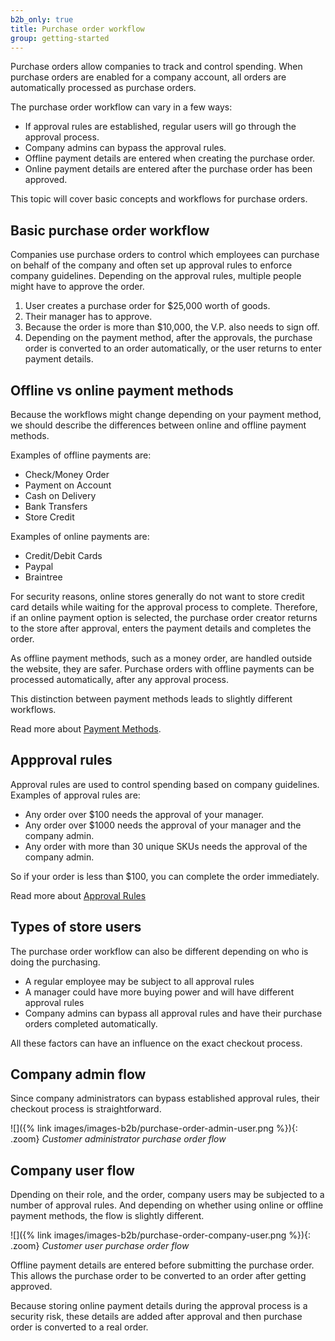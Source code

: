 ```yaml
---
b2b_only: true
title: Purchase order workflow
group: getting-started
---
```


Purchase orders allow companies to track and control spending. When purchase orders are enabled for a company account, all orders are automatically processed as purchase orders.

The purchase order workflow can vary in a few ways:

- If approval rules are established, regular users will go through the approval process.
- Company admins can bypass the approval rules.
- Offline payment details are entered when creating the purchase order.
- Online payment details are entered after the purchase order has been approved.

This topic will cover basic concepts and workflows for purchase orders.

## Basic purchase order workflow

Companies use purchase orders to control which employees can purchase on behalf of the company and often set up approval rules to enforce company guidelines. Depending on the approval rules, multiple people might have to approve the order.

1. User creates a purchase order for $25,000 worth of goods.
1. Their manager has to approve.
1. Because the order is more than $10,000, the V.P. also needs to sign off.
1. Depending on the payment method, after the approvals, the purchase order is converted to an order automatically, or the user returns to enter payment details.

## Offline vs online payment methods

Because the workflows might change depending on your payment method, we should describe the differences between online and offline payment methods.

Examples of offline payments are:

- Check/Money Order
- Payment on Account
- Cash on Delivery
- Bank Transfers
- Store Credit

Examples of online payments are:

- Credit/Debit Cards
- Paypal
- Braintree

For security reasons, online stores generally do not want to store credit card details while waiting for the approval process to complete. Therefore, if an online payment option is selected, the purchase order creator returns to the store after approval, enters the payment details and completes the order.

As offline payment methods, such as a money order, are handled outside the website, they are safer. Purchase orders with offline payments can be processed automatically, after any approval process.

This distinction between payment methods leads to slightly different workflows.

Read more about [Payment Methods](https://docs.magento.com/user-guide/payment/payments.html).

## Appproval rules

Approval rules are used to control spending based on company guidelines. Examples of approval rules are:

- Any order over $100 needs the approval of your manager.
- Any order over $1000 needs the approval of your manager and the company admin.
- Any order with more than 30 unique SKUs needs the approval of the company admin.

So if your order is less than $100, you can complete the order immediately.

Read more about [Approval Rules](https://docs.magento.com/user-guide/customers/account-dashboard-approval-rules.html)

## Types of store users

The purchase order workflow can also be different depending on who is doing the purchasing.

- A regular employee may be subject to all approval rules
- A manager could have more buying power and will have different approval rules
- Company admins can bypass all approval rules and have their purchase orders completed automatically.

All these factors can have an influence on the exact checkout process.

## Company admin flow

Since company administrators can bypass established approval rules, their checkout process is straightforward.

![]({% link images/images-b2b/purchase-order-admin-user.png %}){: .zoom}
   _Customer administrator purchase order flow_

## Company user flow

Dpending on their role, and the order, company users may be subjected to a number of approval rules. And depending on whether using online or offline payment methods, the flow is slightly different.

![]({% link images/images-b2b/purchase-order-company-user.png %}){: .zoom}
   _Customer user purchase order flow_
   
Offline payment details are entered before submitting the purchase order. This allows the purchase order to be converted to an order after getting approved.

Because storing online payment details during the approval process is a security risk, these details are added after approval and then purchase order is converted to a real order.
